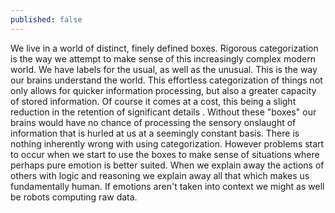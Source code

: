 ```yaml
---
published: false
---
```


We live in a world of distinct, finely defined boxes.
Rigorous categorization is the way we attempt to make sense of this increasingly complex modern world. We have labels for the usual, as well as the unusual.  This is the way our brains understand the world. This effortless categorization of things not only allows for quicker information processing, but also a greater capacity of stored information. Of course it comes at a cost, this being a slight reduction in the retention of significant details . Without these "boxes" our brains would have no chance of processing the sensory onslaught of information that is hurled at us at a seemingly constant basis. There is nothing inherently wrong with using categorization. However problems start to occur when we start to use the boxes to make sense of situations where perhaps pure emotion is better suited. When we explain away the actions of others with logic and reasoning we explain away all that which makes us fundamentally human. If emotions aren't taken into context we might as well be robots computing raw data.